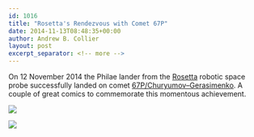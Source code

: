 ```yaml
---
id: 1016
title: "Rosetta's Rendezvous with Comet 67P"
date: 2014-11-13T08:48:35+00:00
author: Andrew B. Collier
layout: post
excerpt_separator: <!-- more -->
---
```

On 12 November 2014 the Philae lander from the [Rosetta](http://en.wikipedia.org/wiki/Rosetta_(spacecraft)) robotic space probe successfully landed on comet [67P/Churyumov–Gerasimenko](http://en.wikipedia.org/wiki/67P/Churyumov%E2%80%93Gerasimenko). A couple of great comics to commemorate this momentous achievement.

<!-- more -->

[<img src="{{ site.baseurl }}/static/img/2014/11/oatmeal-comet.png">](http://theoatmeal.com/blog/comet)

[<img src="{{ site.baseurl }}/static/img/2014/11/xkcd-comet.png">](http://xkcd.com/1446/)